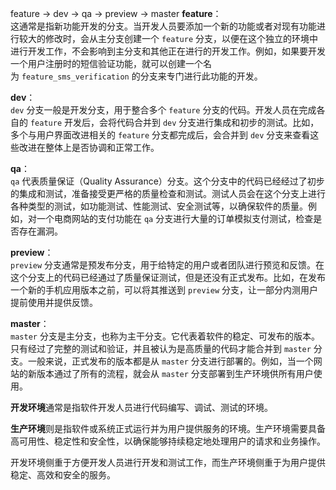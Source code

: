 feature -> dev -> qa -> preview -> master
**feature**：  
这通常是指新功能开发的分支。当开发人员要添加一个新的功能或者对现有功能进行较大的修改时，会从主分支创建一个 `feature` 分支，以便在这个独立的环境中进行开发工作，不会影响到主分支和其他正在进行的开发工作。例如，如果要开发一个用户注册时的短信验证功能，就可以创建一个名为 `feature_sms_verification` 的分支来专门进行此功能的开发。

  

**dev**：  
`dev` 分支一般是开发分支，用于整合多个 `feature` 分支的代码。开发人员在完成各自的 `feature` 开发后，会将代码合并到 `dev` 分支进行集成和初步的测试。比如，多个与用户界面改进相关的 `feature` 分支都完成后，会合并到 `dev` 分支来查看这些改进在整体上是否协调和正常工作。

  

**qa**：  
`qa` 代表质量保证（Quality Assurance）分支。这个分支中的代码已经经过了初步的集成和测试，准备接受更严格的质量检查和测试。测试人员会在这个分支上进行各种类型的测试，如功能测试、性能测试、安全测试等，以确保软件的质量。例如，对一个电商网站的支付功能在 `qa` 分支进行大量的订单模拟支付测试，检查是否存在漏洞。

  

**preview**：  
`preview` 分支通常是预发布分支，用于给特定的用户或者团队进行预览和反馈。在这个分支上的代码已经通过了质量保证测试，但是还没有正式发布。比如，在发布一个新的手机应用版本之前，可以将其推送到 `preview` 分支，让一部分内测用户提前使用并提供反馈。

  

**master**：  
`master` 分支是主分支，也称为主干分支。它代表着软件的稳定、可发布的版本。只有经过了完整的测试和验证，并且被认为是高质量的代码才能合并到 `master` 分支。一般来说，正式发布的版本都是从 `master` 分支进行部署的。例如，当一个网站的新版本通过了所有的流程，就会从 `master` 分支部署到生产环境供所有用户使用。

**开发环境**通常是指软件开发人员进行代码编写、调试、测试的环境。

**生产环境**则是指软件或系统正式运行并为用户提供服务的环境。生产环境需要具备高可用性、稳定性和安全性，以确保能够持续稳定地处理用户的请求和业务操作。

开发环境侧重于方便开发人员进行开发和测试工作，而生产环境侧重于为用户提供稳定、高效和安全的服务。